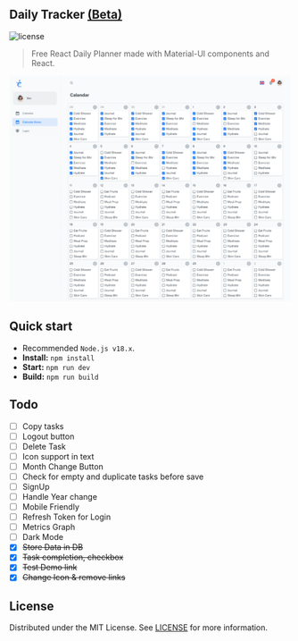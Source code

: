 ## Daily Tracker [(Beta)](https://daily-tracker-eight.vercel.app/)

![license](https://img.shields.io/badge/license-MIT-blue.svg)

> Free React Daily Planner made with Material-UI components and React.

![preview](public/assets/preview.png)

## Quick start

- Recommended `Node.js v18.x`.
- **Install:** `npm install`
- **Start:** `npm run dev`
- **Build:** `npm run build`

## Todo

- [ ] Copy tasks
- [ ] Logout button
- [ ] Delete Task
- [ ] Icon support in text
- [ ] Month Change Button
- [ ] Check for empty and duplicate tasks before save
- [ ] SignUp
- [ ] Handle Year change
- [ ] Mobile Friendly
- [ ] Refresh Token for Login
- [ ] Metrics Graph
- [ ] Dark Mode
- [x] ~~Store Data in DB~~
- [x] ~~Task completion, checkbox~~
- [x] ~~Test Demo link~~
- [x] ~~Change Icon & remove links~~

## License

Distributed under the MIT License. See [LICENSE](https://github.com/minimal-ui-kit/minimal.free/blob/main/LICENSE.md) for more information.
